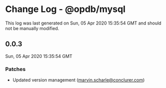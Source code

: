 # Change Log - @opdb/mysql

This log was last generated on Sun, 05 Apr 2020 15:35:54 GMT and should not be manually modified.

<!-- Start content -->

## 0.0.3

Sun, 05 Apr 2020 15:35:54 GMT

### Patches

- Updated version management (marvin.scharle@conclurer.com)
